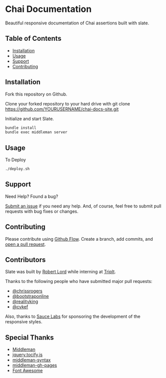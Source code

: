 # Chai Documentation

Beautiful responsive documentation of Chai assertions built with slate.

## Table of Contents

- [Installation](#installation)
- [Usage](#usage)
- [Support](#support)
- [Contributing](#contributing)

## Installation

Fork this repository on Github.

Clone your forked repository to your hard drive with git clone https://github.com/YOURUSERNAME/chai-docs-site.git

Initialize and start Slate. 
```sh
bundle install
bundle exec middleman server
```

## Usage

To Deploy
```sh
./deploy.sh
```

## Support

Need Help? Found a bug?

[Submit an issue](https://github.com/hpauric/chai-docs-site/issues/new) if you need any help. And, of course, feel free to submit pull requests with bug fixes or changes.

## Contributing

Please contribute using [Github Flow](https://guides.github.com/introduction/flow/). Create a branch, add commits, and [open a pull request](https://github.com/hpauric/chai-docs-site/compare/).


## Contributors

Slate was built by [Robert Lord](https://lord.io) while interning at [TripIt](https://www.tripit.com/).

Thanks to the following people who have submitted major pull requests:

- [@chrissrogers](https://github.com/chrissrogers)
- [@bootstraponline](https://github.com/bootstraponline)
- [@realityking](https://github.com/realityking)
- [@cvkef](https://github.com/cvkef)

Also, thanks to [Sauce Labs](http://saucelabs.com) for sponsoring the development of the responsive styles.

## Special Thanks

- [Middleman](https://github.com/middleman/middleman)
- [jquery.tocify.js](https://github.com/gfranko/jquery.tocify.js)
- [middleman-syntax](https://github.com/middleman/middleman-syntax)
- [middleman-gh-pages](https://github.com/edgecase/middleman-gh-pages)
- [Font Awesome](http://fortawesome.github.io/Font-Awesome/)
